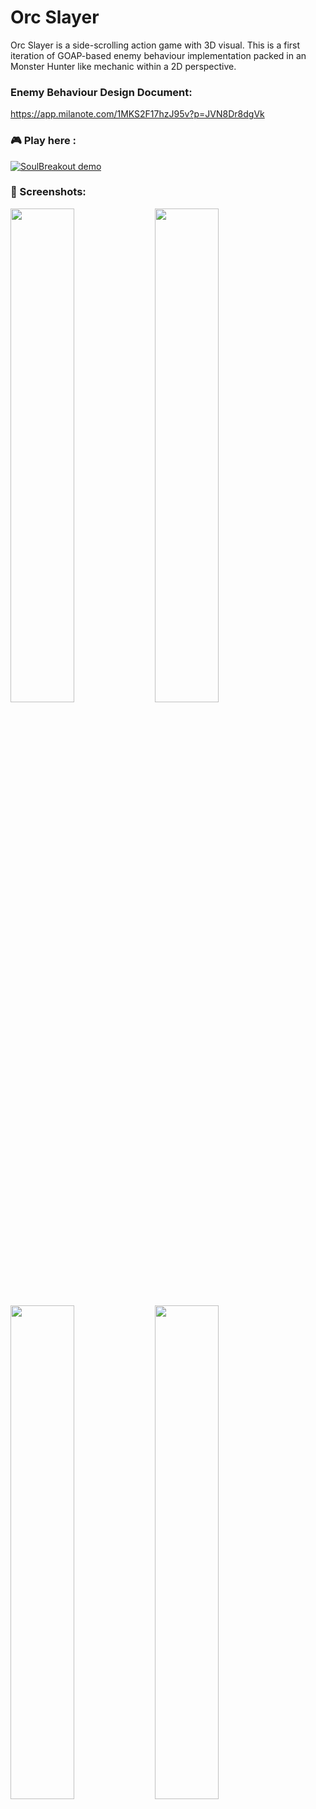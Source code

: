 # Orc Slayer
Orc Slayer is a side-scrolling action game with 3D visual. This is a first iteration of GOAP-based enemy behaviour implementation packed in an Monster Hunter like mechanic within a 2D perspective.

### Enemy Behaviour Design Document: 
https://app.milanote.com/1MKS2F17hzJ95v?p=JVN8Dr8dgVk

### :video_game: Play here : 
<a href="https://theremy.itch.io/orc-slayer" target="_blank">
<img src="https://static.itch.io/images/badge-color.svg" alt="SoulBreakout demo" />
</a>

### :camera_flash: Screenshots: 
<img src="https://github.com/zakiandiga/SidescrollerDemo/blob/main/Assets/Screenshot/Screenshot%202023-01-16%2016-02-22.png" width="45%"></img>
<img src="https://github.com/zakiandiga/SidescrollerDemo/blob/main/Assets/Screenshot/Screenshot%202023-01-16%2016-02-28.png" width="45%"></img>
<img src="https://github.com/zakiandiga/SidescrollerDemo/blob/main/Assets/Screenshot/Screenshot%202023-01-16%2016-03-30.png" width="45%"></img>
<img src="https://github.com/zakiandiga/SidescrollerDemo/blob/main/Assets/Screenshot/Screenshot%202023-01-16%2016-03-34.png" width="45%"></img>
